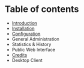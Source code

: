 # Table of contents

* [Introduction](README.md)
* [Installation](installation.md)
* [Configuration](configuration.md)
* General Administration
* Statistics & History
* Public Web Interface
* [Credits](credits.md)
* Desktop Client


